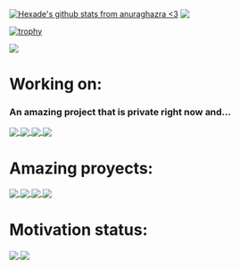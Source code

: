<!-- Thanks to Anurag Hazra! -->
<a href="https://github.com/superboom12s?tab=repositories"><img align="center" src="https://github-readme-stats.vercel.app/api?username=superboom12s&show_icons=true&rank_icon=github&hide=contribs,prs&theme=radical#gh-dark-mode-only=true" alt="Hexade's github stats from anuraghazra <3" /></a>
<a href="https://github.com/superboom12s?tab=repositories"><img align="center" src="https://github-readme-stats.vercel.app/api/top-langs/?username=superboom12s&layout=compact&theme=radical#gh-dark-mode-only&hide_border=true" /></a>
<!-- Thanks to Ryo-ma! -->
[![trophy](https://github-profile-trophy.vercel.app/?username=superboom12s&rank=-?&theme=radical)](https://github.com/superboom12s?tab=repositories)
<!-- Thanks to antonkomarev! -->
![](https://komarev.com/ghpvc/?username=superboom12s&color=60005d&style=flat)

# Working on:
### An amazing project that is private right now and...
<a href="https://github.com/superboom12s/Nanaka-website#gh-dark-mode-only">
  <img align="center" src="https://github-readme-stats.vercel.app/api/pin/?username=superboom12s&repo=Nanaka-website&theme=radical#gh-dark-mode-only" />
</a>
<a href="https://github.com/superboom12s/HexCrypt#gh-dark-mode-only">
  <img align="center" src="https://github-readme-stats.vercel.app/api/pin/?username=superboom12s&repo=HexCrypt&theme=radical#gh-dark-mode-only" />
</a>

<a href="https://github.com/superboom12s/Nanaka-website#gh-light-mode-only">
  <img align="center" src="https://github-readme-stats.vercel.app/api/pin/?username=superboom12s&repo=Nanaka-website&theme=catppuccin_latte#gh-light-mode-only" />
</a>
<a href="https://github.com/superboom12s/HexCrypt#gh-light-mode-only">
  <img align="center" src="https://github-readme-stats.vercel.app/api/pin/?username=superboom12s&repo=HexCrypt&theme=catppuccin_latte#gh-light-mode-only" />
</a>


# Amazing proyects:
<a href="https://github.com/superboom12s/DNA_Data_App#gh-dark-mode-only">
  <img align="center" src="https://github-readme-stats.vercel.app/api/pin/?username=superboom12s&repo=DNA_Data_App&theme=radical#gh-dark-mode-only" />
</a>
<a href="https://github.com/superboom12s/PC-Tester#gh-dark-mode-only">
  <img align="center" src="https://github-readme-stats.vercel.app/api/pin/?username=superboom12s&repo=PC-Tester&theme=radical#gh-dark-mode-only" />
</a>

<a href="https://github.com/superboom12s/DNA_Data_App#gh-light-mode-only">
  <img align="center" src="https://github-readme-stats.vercel.app/api/pin/?username=superboom12s&repo=HexCrypt&theme=catppuccin_latte#gh-light-mode-only" />
</a>

<a href="https://github.com/superboom12s/PC-Tester#gh-light-mode-only">
  <img align="center" src="https://github-readme-stats.vercel.app/api/pin/?username=superboom12s&repo=PC-Tester&theme=catppuccin_latte#gh-light-mode-only" />
</a>

# Motivation status:
<a href="https://github.com/superboom12s?tab=repositories#gh-dark-mode-only">
  <img align="center" src="https://github-readme-streak-stats.herokuapp.com/?user=superboom12s&theme=radical"/>
</a>

<a href="https://github.com/superboom12s?tab=repositories#gh-light-mode-only">
  <img align="center" src="https://github-readme-streak-stats.herokuapp.com/?user=superboom12s&theme=catppuccin_latte"/>
</a>
